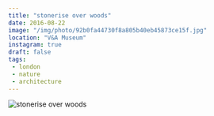 ```yaml
---
title: "stonerise over woods"
date: 2016-08-22
image: "/img/photo/92b0fa44730f8a805b40eb45873ce15f.jpg"
location: "V&A Museum"
instagram: true
draft: false
tags:
 - london
 - nature
 - architecture
---
```


![stonerise over woods](/img/photo/92b0fa44730f8a805b40eb45873ce15f.jpg)

